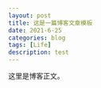 ```yaml
---
layout: post
title: 这是一篇博客文章模板
date: 2021-6-25
categories: blog
tags: [Life]
description: test
---
```


这里是博客正文。












